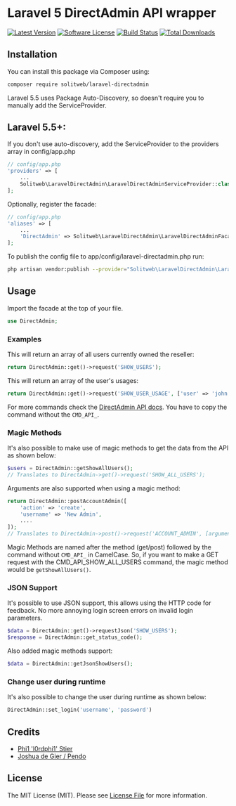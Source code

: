 # Laravel 5 DirectAdmin API wrapper
[![Latest Version](https://img.shields.io/github/release/solitweb/laravel-directadmin.svg?style=flat-square)](https://github.com/laravel-solitweb/directadmin/releases)
[![Software License](https://img.shields.io/badge/license-MIT-brightgreen.svg?style=flat-square)](LICENSE.md)
[![Build Status](https://img.shields.io/travis/solitweb/laravel-directadmin/master.svg?style=flat-square)](https://travis-ci.org/solitweb/laravel-directadmin)
[![Total Downloads](https://img.shields.io/packagist/dt/solitweb/laravel-directadmin.svg?style=flat-square)](https://packagist.org/packages/solitweb/laravel-directadmin)

## Installation

You can install this package via Composer using:

```bash
composer require solitweb/laravel-directadmin
```

Laravel 5.5 uses Package Auto-Discovery, so doesn't require you to manually add the ServiceProvider.

## Laravel 5.5+:

If you don't use auto-discovery, add the ServiceProvider to the providers array in config/app.php

```php
// config/app.php
'providers' => [
    ...
    Solitweb\LaravelDirectAdmin\LaravelDirectAdminServiceProvider::class,
];
```

Optionally, register the facade:

```php
// config/app.php
'aliases' => [
    ...
    'DirectAdmin' => Solitweb\LaravelDirectAdmin\LaravelDirectAdminFacade::class,
];
```

To publish the config file to app/config/laravel-directadmin.php run:

```bash
php artisan vendor:publish --provider="Solitweb\LaravelDirectAdmin\LaravelDirectAdminServiceProvider"
```

## Usage

Import the facade at the top of your file.

```php
use DirectAdmin;
```

### Examples

This will return an array of all users currently owned the reseller:

```php
return DirectAdmin::get()->request('SHOW_USERS');
```

This will return an array of the user's usages:

```php
return DirectAdmin::get()->request('SHOW_USER_USAGE', ['user' => 'john']);
```

For more commands check the [DirectAdmin API docs](https://www.directadmin.com/api.php).
You have to copy the command without the `CMD_API_`.

### Magic Methods

It's also possible to make use of magic methods to get the data from the API as shown below:

```php
$users = DirectAdmin::getShowAllUsers();
// Translates to DirectAdmin->get()->request('SHOW_ALL_USERS');
```

Arguments are also supported when using a magic method:

```php
return DirectAdmin::postAccountAdmin([
    'action' => 'create',
    'username' => 'New Admin',
    ....
]);
// Translates to DirectAdmin->post()->request('ACCOUNT_ADMIN', [arguments]);
```

Magic Methods are named after the method (get/post) followed by the command without `CMD_API_` in CamelCase. So, if you want to make a GET request with the CMD_API_SHOW_ALL_USERS command, the magic method would be `getShowAllUsers()`.

### JSON Support

It's possible to use JSON support, this allows using the HTTP code for feedback.
No more annoying login screen errors on invalid login parameters.

```php
$data = DirectAdmin::get()->requestJson('SHOW_USERS');
$response = DirectAdmin::get_status_code();
```

Also added magic methods support:
```php
$data = DirectAdmin::getJsonShowUsers();
```

### Change user during runtime

It's also possible to change the user during runtime as shown below:

```php
DirectAdmin::set_login('username', 'password')
```

## Credits
- [Phi1 'l0rdphi1' Stier](mailto:l0rdphi1@liquenox.net)
- [Joshua de Gier / Pendo](https://github.com/PendoNL)

## License

The MIT License (MIT). Please see [License File](LICENSE.md) for more information.
